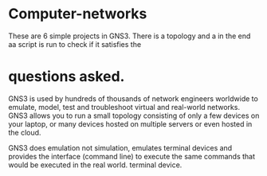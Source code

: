 # Computer-networks

These are 6 simple projects in GNS3.
There is a topology and a in the end aa script is run to check if it satisfies the 
# questions asked.

GNS3 is used by hundreds of thousands of network engineers worldwide to
emulate, model, test and troubleshoot virtual and real-world
networks. GNS3 allows you to run a small topology consisting of only a few
devices on your laptop, or many devices hosted on multiple
servers or even hosted in the cloud.

GNS3 does emulation not simulation, emulates terminal devices and provides the interface
(command line) to execute the same commands that would be executed in the real world.
terminal device.
